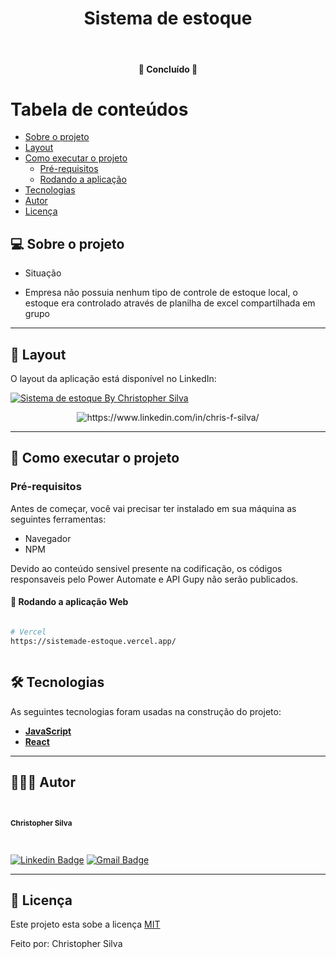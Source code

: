 <h1 align="center">Sistema de estoque</h1>			
<br>
<h4 align="center"> 🚀 Concluído 🚀 </h4>
	

Tabela de conteúdos
=================
<!--ts-->
   * [Sobre o projeto](#-sobre-o-projeto)
   * [Layout](#-layout)
   * [Como executar o projeto](#-como-executar-o-projeto)
     * [Pré-requisitos](#pré-requisitos)
     * [Rodando a aplicação](#-Rodando-a-aplicação-Web)
   * [Tecnologias](#-tecnologias)
   * [Autor](#-autor)
   * [Licença](#-licença)
<!--te-->


## 💻 Sobre o projeto

  * Situação
- Empresa não possuia nenhum tipo de controle de estoque local, o estoque era controlado através de planilha de excel compartilhada em grupo

 
---

## 🎨 Layout

O layout da aplicação está disponível no LinkedIn:

<a href="#">
  <img alt="Sistema de estoque By Christopher Silva" src="https://img.shields.io/badge/Acessar%20Layout%20-aqui-%2304D361?style=flat-square">
</a>

<p align="center" style="display: flex; align-items: flex-start; justify-content: center;">
  <img alt="https://www.linkedin.com/in/chris-f-silva/" title="#moments-automacao" src="https://media.licdn.com/dms/image/D4D2DAQFKJLTQMo1J0Q/profile-treasury-image-shrink_800_800/0/1703905254094?e=1705874400&v=beta&t=WrgsgezB5HhRPBuT6sKw80Uhrliq7PA9MLLAq3CGgto" />
</p>

---

## 🚀 Como executar o projeto

### Pré-requisitos

Antes de começar, você vai precisar ter instalado em sua máquina as seguintes ferramentas:
 - Navegador
 - NPM

Devido ao conteúdo sensivel presente na codificação, os códigos responsaveis pelo Power Automate e API Gupy não serão publicados.

#### 🧭 Rodando a aplicação Web
```bash

# Vercel
https://sistemade-estoque.vercel.app/



```



## 🛠 Tecnologias

As seguintes tecnologias foram usadas na construção do projeto:

-   **[JavaScript](https://www.javascript.com/)** 
-   **[React](https://react.dev/)** 
---

## 🦸🏻‍♂️ Autor

 <br>
  <sub><b><p>Christopher Silva</p></b></sub></a>
 <br />

[![Linkedin Badge](https://img.shields.io/badge/-Christopher%20Silva-blue?style=flat-square&logo=Linkedin&logoColor=white&link=https://www.linkedin.com/in/chris-f-silva//)](https://www.linkedin.com/in/chris-f-silva/) 
[![Gmail Badge](https://img.shields.io/badge/-chrisspfc.silva@gmail.com-c14438?style=flat-square&logo=Gmail&logoColor=white&link=mailto:daniel.rodrigues.soarees@gmail.com)](mailto:chrisspfc.silva@gmail.com)

---

## 📝 Licença

Este projeto esta sobe a licença [MIT](./LICENSE)

Feito por: Christopher Silva
